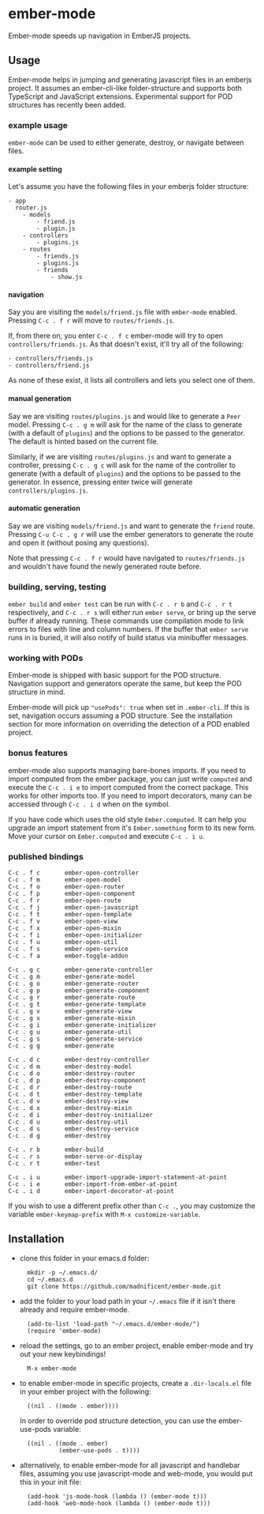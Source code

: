 # ember-mode #

Ember-mode speeds up navigation in EmberJS projects.

## Usage ##

Ember-mode helps in jumping and generating javascript files in an emberjs project.  It assumes an ember-cli-like folder-structure and supports both TypeScript and JavaScript extensions.  Experimental support for POD structures has recently been added.

### example usage ###

`ember-mode` can be used to either generate, destroy, or navigate between files.

#### example setting ####

Let's assume you have the following files in your emberjs folder structure:


    - app
      router.js
        - models
            - friend.js
            - plugin.js
        - controllers
            - plugins.js
        - routes
            - friends.js
            - plugins.js
            - friends
                - show.js

#### navigation ####

Say you are visiting the `models/friend.js` file with `ember-mode` enabled.  Pressing `C-c . f r` will move to `routes/friends.js`.

If, from there on, you enter `C-c . f c` ember-mode will try to open `controllers/friends.js`.  As that doesn't exist, it'll try all of the following:

    - controllers/friends.js
    - controllers/friend.js

As none of these exist, it lists all controllers and lets you select one of them.


#### manual generation ####

Say we are visiting `routes/plugins.js` and would like to generate a `Peer` model.  Pressing `C-c . g m` will ask for the name of the class to generate (with a default of `plugins`) and the options to be passed to the generator.  The default is hinted based on the current file.

Similarly, if we are visiting `routes/plugins.js` and want to generate a controller, pressing `C-c . g c` will ask for the name of the controller to generate (with a default of `plugins`) and the options to be passed to the generator.  In essence, pressing enter twice will generate `controllers/plugins.js`.


#### automatic generation ####

Say we are visiting `models/friend.js` and want to generate the `friend` route.  Pressing `C-u C-c . g r` will use the ember generators to generate the route and open it (without posing any questions).

Note that pressing `C-c . f r` would have navigated to `routes/friends.js` and wouldn't have found the newly generated route before.


### building, serving, testing ###

`ember build` and `ember test` can be run with `C-c . r b` and `C-c . r t`
respectively, and `C-c . r s` will either run `ember serve`, or bring up
the serve buffer if already running. These commands use compilation
mode to link errors to files with line and column numbers. If the
buffer that `ember serve` runs in is buried, it will also notify of
build status via minibuffer messages.


### working with PODs ###

Ember-mode is shipped with basic support for the POD structure.  Navigation support and generators operate the same, but keep the POD structure in mind.

Ember-mode will pick up `"usePods": true` when set in `.ember-cli`.  If this is set, navigation occurs assuming a POD structure.  See the installation section for more information on overriding the detection of a POD enabled project.

### bonus features ###

ember-mode also supports managing bare-bones imports.  If you need to import computed from the ember package, you can just write `computed` and execute the `C-c . i e` to import computed from the correct package.  This works for other imports too.  If you need to import decorators, many can be accessed through `C-c . i d` when on the symbol.

If you have code which uses the old style `Ember.computed`.  It can help you upgrade an import statement from it's `Ember.something` form to its new form.  Move your cursor on `Ember.computed` and execute `C-c . i u`.


### published bindings ###

    C-c . f c       ember-open-controller
    C-c . f m       ember-open-model
    C-c . f o       ember-open-router
    C-c . f p       ember-open-component
    C-c . f r       ember-open-route
    C-c . f j       ember-open-javascript
    C-c . f t       ember-open-template
    C-c . f v       ember-open-view
    C-c . f x       ember-open-mixin
    C-c . f i       ember-open-initializer
    C-c . f u       ember-open-util
    C-c . f s       ember-open-service
    C-c . f a       ember-toggle-addon

    C-c . g c       ember-generate-controller
    C-c . g m       ember-generate-model
    C-c . g o       ember-generate-router
    C-c . g p       ember-generate-component
    C-c . g r       ember-generate-route
    C-c . g t       ember-generate-template
    C-c . g v       ember-generate-view
    C-c . g x       ember-generate-mixin
    C-c . g i       ember-generate-initializer
    C-c . g u       ember-generate-util
    C-c . g s       ember-generate-service
    C-c . g g       ember-generate

    C-c . d c       ember-destroy-controller
    C-c . d m       ember-destroy-model
    C-c . d o       ember-destroy-router
    C-c . d p       ember-destroy-component
    C-c . d r       ember-destroy-route
    C-c . d t       ember-destroy-template
    C-c . d v       ember-destroy-view
    C-c . d x       ember-destroy-mixin
    C-c . d i       ember-destroy-initializer
    C-c . d u       ember-destroy-util
    C-c . d s       ember-destroy-service
    C-c . d g       ember-destroy

    C-c . r b       ember-build
    C-c . r s       ember-serve-or-display
    C-c . r t       ember-test
        
    C-c . i u       ember-import-upgrade-import-statement-at-point
    C-c . i e       ember-import-from-ember-at-point
    C-c . i d       ember-import-decorator-at-point

If you wish to use a different prefix other than `C-c .`, you may
customize the variable `ember-keymap-prefix` with `M-x
customize-variable`.


## Installation ##

- clone this folder in your emacs.d folder:

        mkdir -p ~/.emacs.d/
        cd ~/.emacs.d
        git clone https://github.com/madnificent/ember-mode.git


- add the folder to your load path in your `~/.emacs` file if it isn't there already and require ember-mode.

        (add-to-list 'load-path "~/.emacs.d/ember-mode/")
        (require 'ember-mode)

    
- reload the settings, go to an ember project, enable ember-mode and try out your new keybindings!

        M-x ember-mode

- to enable ember-mode in specific projects, create a `.dir-locals.el`
  file in your ember project with the following:

        ((nil . ((mode . ember))))
  
  In order to override pod structure detection, you can use the ember-use-pods variable:
  
        ((nil . ((mode . ember)
                 (ember-use-pods . t))))

- alternatively, to enable ember-mode for all javascript and handlebar
  files, assuming you use javascript-mode and web-mode, you would put
  this in your init file:

        (add-hook 'js-mode-hook (lambda () (ember-mode t)))
        (add-hook 'web-mode-hook (lambda () (ember-mode t)))
